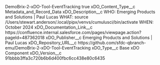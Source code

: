 <?xml version="1.0" encoding="UTF-8"?>
<CustomMetadata xmlns="http://soap.sforce.com/2006/04/metadata" xmlns:xsi="http://www.w3.org/2001/XMLSchema-instance" xmlns:xsd="http://www.w3.org/2001/XMLSchema">
    <label>DemoBrix-2-xDO-Tool-EventTracking</label>
    <protected>true</protected>
    <values>
        <field>xDO_Content_Type__c</field>
        <value xsi:type="xsd:string">Metadata_and_Record_Data</value>
    </values>
    <values>
        <field>xDO_Description__c</field>
        <value xsi:type="xsd:string">WHO: Emerging Products and Solutions | Paul Lucas
                    WHAT: source /Users/stewart.anderson/.local/pipx/venvs/cumulusci/bin/activate
                    WHEN: October 2024</value>
    </values>
    <values>
        <field>xDO_Documentation_Link__c</field>
        <value xsi:type="xsd:string">https://confluence.internal.salesforce.com/pages/viewpage.action?pageId=487362018</value>
    </values>
    <values>
        <field>xDO_Publisher__c</field>
        <value xsi:type="xsd:string">Emerging Products and Solutions | Paul Lucas</value>
    </values>
    <values>
        <field>xDO_Repository_URL__c</field>
        <value xsi:type="xsd:string">https://github.com/sfdc-qbranch-emu/DemoBrix-2-xDO-Tool-EventTracking</value>
    </values>
    <values>
        <field>xDO_Type__c</field>
        <value xsi:type="xsd:string">Base xDO Component</value>
    </values>
    <values>
        <field>xDO_Version__c</field>
        <value xsi:type="xsd:string">91bbbb3ffa3c720b6b6d400fbc6cc438e80c6435</value>
    </values>
</CustomMetadata>
